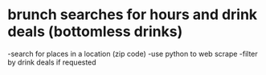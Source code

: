 # brunch searches for hours and drink deals (bottomless drinks)

-search for places in a location (zip code) 
-use python to web scrape
-filter by drink deals if requested